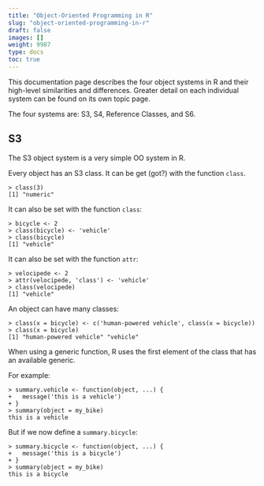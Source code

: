 ```yaml
---
title: "Object-Oriented Programming in R"
slug: "object-oriented-programming-in-r"
draft: false
images: []
weight: 9987
type: docs
toc: true
---
```


This documentation page describes the four object systems in R and their high-level similarities and differences.  Greater detail on each individual system can be found on its own topic page.

The four systems are: S3, S4, Reference Classes, and S6.



## S3
The S3 object system is a very simple OO system in R.   

Every object has an S3 class.  It can be get (got?) with the function `class`.

    > class(3)
    [1] "numeric"

It can also be set with the function `class`:

    > bicycle <- 2
    > class(bicycle) <- 'vehicle'
    > class(bicycle)
    [1] "vehicle"

It can also be set with the function `attr`:

    > velocipede <- 2
    > attr(velocipede, 'class') <- 'vehicle'
    > class(velocipede)
    [1] "vehicle"

An object can have many classes:

    > class(x = bicycle) <- c('human-powered vehicle', class(x = bicycle))
    > class(x = bicycle)
    [1] "human-powered vehicle" "vehicle" 

When using a generic function, R uses the first element of the class that has an available generic.

For example:

    > summary.vehicle <- function(object, ...) {
    +   message('this is a vehicle')
    + }
    > summary(object = my_bike)
    this is a vehicle

But if we now define a `summary.bicycle`:

    > summary.bicycle <- function(object, ...) {
    +   message('this is a bicycle')
    + }
    > summary(object = my_bike)
    this is a bicycle



